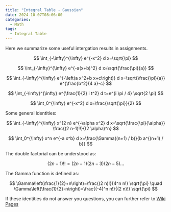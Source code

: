 ```yaml
---
title: "Integral Table - Gaussian"
date: 2024-10-07T08:06:00
categories:
  - Math
tags:
  - Integral Table
---
```


Here we summarize some useful intergation results in assignments.

$$
\int_{-\infty}^{\infty} e^{-x^2} d x=\sqrt{\pi}
$$

$$
\int_{-\infty}^{\infty} e^{-a(x+b)^2} d x=\sqrt{\frac{\pi}{a}}
$$

$$
\int_{-\infty}^{\infty} e^{-\left(a x^2+b x+c\right)} d x=\sqrt{\frac{\pi}{a}} e^{\frac{b^2}{4 a}-c}
$$

$$
\int_{-\infty}^{\infty} e^{\frac{1}{2} i t^2} d t=e^{i \pi / 4} \sqrt{2 \pi}
$$

$$
\int_0^{\infty} e^{-x^2} d x=\frac{\sqrt{\pi}}{2}
$$

Some general identities:

$$
\int_{-\infty}^{\infty} x^{2 n} e^{-\alpha x^2} d x=\sqrt{\frac{\pi}{\alpha}} \frac{(2 n-1)!!}{(2 \alpha)^n}
$$

$$
\int_0^{\infty} x^n e^{-a x^b} d x=\frac{\Gamma((n+1) / b)}{b a^{(n+1) / b}}
$$

The double factorial can be understood as:

$$
(2n-1)!!=(2n-1)(2n-3)(2n-5)...
$$

The Gamma function is defined as:

$$
\Gamma\left(\frac{1}{2}+n\right)=\frac{(2 n)!}{4^n n!} \sqrt{\pi} \quad \Gamma\left(\frac{1}{2}-n\right)=\frac{(-4)^n n!}{(2 n)!} \sqrt{\pi}
$$

If these identities do not answer you questions, you can further refer to [Wiki Pages](https://en.wikipedia.org/wiki/Gaussian_integral)

